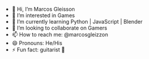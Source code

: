 - 👋 Hi, I’m Marcos Gleisson
- 👀 I’m interested in Games
- 🌱 I’m currently learning Python | JavaScript | Blender
- 💞️ I’m looking to collaborate on Gamers
- 📫 How to reach me: @marcosgleizzon
- 😄 Pronouns: He/His
- ⚡ Fun fact: guitarist 🎸

<!---
marcosgleizzon/marcosgleizzon is a ✨ special ✨ repository because its `README.md` (this file) appears on your GitHub profile.
You can click the Preview link to take a look at your changes.
--->
